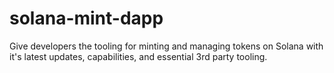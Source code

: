 # solana-mint-dapp
Give developers the tooling for minting and managing tokens on Solana with it's latest updates, capabilities, and essential 3rd party tooling.
